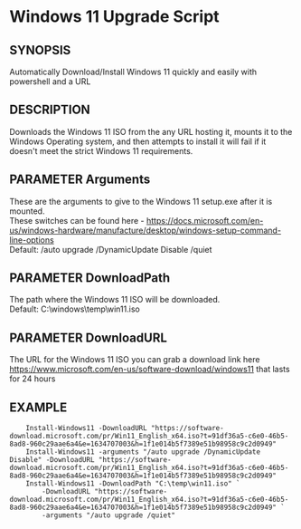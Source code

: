# Windows 11 Upgrade Script
## SYNOPSIS  
Automatically Download/Install Windows 11 quickly and easily with powershell and a URL  
## DESCRIPTION  
Downloads the Windows 11 ISO from the any URL hosting it, mounts it to the Windows Operating system, and then attempts to install it will fail if it doesn't meet the strict Windows 11 requirements.  
## PARAMETER Arguments  
These are the arguments to give to the Windows 11 setup.exe after it is mounted.  
These switches can be found here - https://docs.microsoft.com/en-us/windows-hardware/manufacture/desktop/windows-setup-command-line-options  
Default: /auto upgrade /DynamicUpdate Disable /quiet  

## PARAMETER DownloadPath  
The path where the Windows 11 ISO will be downloaded.   
Default: C:\windows\temp\win11.iso  

## PARAMETER DownloadURL  
The URL for the Windows 11 ISO you can grab a download link here https://www.microsoft.com/en-us/software-download/windows11 that lasts for 24 hours  

## EXAMPLE  
        Install-Windows11 -DownloadURL "https://software-download.microsoft.com/pr/Win11_English_x64.iso?t=91df36a5-c6e0-46b5-8ad8-960c29aae6a4&e=1634707003&h=1f1e014b5f7389e51b98958c9c2d0949"  
        Install-Windows11 -arguments "/auto upgrade /DynamicUpdate Disable" -DownloadURL "https://software-download.microsoft.com/pr/Win11_English_x64.iso?t=91df36a5-c6e0-46b5-8ad8-960c29aae6a4&e=1634707003&h=1f1e014b5f7389e51b98958c9c2d0949"  
        Install-Windows11 -DownloadPath "C:\temp\win11.iso" `  
            -DownloadURL "https://software-download.microsoft.com/pr/Win11_English_x64.iso?t=91df36a5-c6e0-46b5-8ad8-960c29aae6a4&e=1634707003&h=1f1e014b5f7389e51b98958c9c2d0949" `  
            -arguments "/auto upgrade /quiet"  
